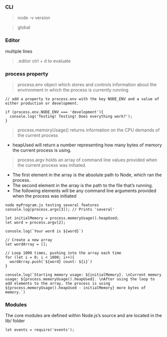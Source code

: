 ### CLI

> node -v
version

> global


### Editor

multiple lines

> .editor
ctrl + d to evaluate

### process property

> process.env
 object which stores and controls information about the environment in which the process is currently running

```
// add a property to process.env with the key NODE_ENV and a value of either production or development.

if (process.env.NODE_ENV === 'development'){
  console.log('Testing! Testing! Does everything work?');
}
```

> process.memoryUsage()
returns information on the CPU demands of the current process

* heapUsed will return a number representing how many bytes of memory the current process is using.

> process.argv
holds an array of command line values provided when the current process was initiated. 
* The first element in the array is the absolute path to Node, which ran the process. 
* The second element in the array is the path to the file that’s running.
* The following elements will be any command line arguments provided when the process was initiated
```
node myProgram.js testing several features
console.log(process.argv[3]); // Prints 'several'
```

```
let initialMemory = process.memoryUsage().heapUsed;
let word = process.argv[2];

console.log(`Your word is ${word}`)

// Create a new array
let wordArray = [];

// Loop 1000 times, pushing into the array each time 
for (let i = 0; i < 1000; i++){
  wordArray.push(`${word} count: ${i}`)
}

console.log(`Starting memory usage: ${initialMemory}. \nCurrent memory usage: ${process.memoryUsage().heapUsed}. \nAfter using the loop to add elements to the array, the process is using ${process.memoryUsage().heapUsed - initialMemory} more bytes of memory.`)
```
### Modules
The core modules are defined within Node.js’s source and are located in the lib/ folder
```
let events = require('events');
```



